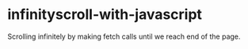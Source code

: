 # infinityscroll-with-javascript
Scrolling infinitely by making fetch calls until we reach end of the page.
